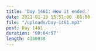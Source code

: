 ```yaml
---
title: 'Day 1461: How it ended.'
date: 2021-01-19 15:57:00 -08:00
file: "/uploads/Day-1461.mp3"
post: Day 1461
duration: '00:04:57'
length: 4360038
---
```


